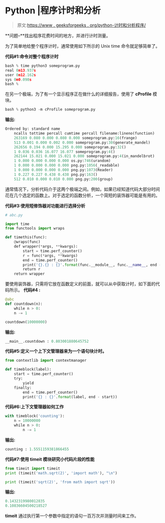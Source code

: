 # Python |程序计时和分析

> 原文:[https://www . geeksforgeeks . org/python-计时和分析程序/](https://www.geeksforgeeks.org/python-timing-and-profiling-the-program/)

**问题–**找出程序花费时间的地方，并进行计时测量。

为了简单地给整个程序计时，通常使用如下所示的 Unix time 命令就足够简单了。

**代码#1:命令对整个程序计时**

```py
bash % time python3 someprogram.py
real 0m13.937s
user 0m12.162s
sys 0m0.098s
bash %
```

在另一个极端，为了有一个显示程序正在做什么的详细报告，使用了 **cProfile** 模块。

```py
bash % python3 -m cProfile someprogram.py
```

**输出:**

```py
Ordered by: standard name
    ncalls tottime percall cumtime percall filename:lineno(function)
    263169 0.080 0.000 0.080 0.000 someprogram.py:16(frange)
    513 0.001 0.000 0.002 0.000 someprogram.py:30(generate_mandel)
    262656 0.194 0.000 15.295 0.000 someprogram.py:32()
    1 0.036 0.036 16.077 16.077 someprogram.py:4()
    262144 15.021 0.000 15.021 0.000 someprogram.py:4(in_mandelbrot)
    1 0.000 0.000 0.000 0.000 os.py:746(urandom)
    1 0.000 0.000 0.000 0.000 png.py:1056(_readable)
    1 0.000 0.000 0.000 0.000 png.py:1073(Reader)
    1 0.227 0.227 0.438 0.438 png.py:163()
    512 0.010 0.000 0.010 0.000 png.py:200(group)

```

通常情况下，分析代码介于这两个极端之间。例如，如果已经知道代码大部分时间花在几个选定的函数上。对于选定的函数分析，一个简短的装饰器可能是有用的。

**代码#3:使用短修饰器对功能进行选择分析**

```py
# abc.py

import time
from functools import wraps

def timethis(func):
    @wraps(func)
    def wrapper(*args, **kwargs):
        start = time.perf_counter()
        r = func(*args, **kwargs)
        end = time.perf_counter()
        print('{}.{} : {}'.format(func.__module__, func.__name__, end - start))
        return r
    return wrapper
```

要使用装饰器，只需将它放在函数定义的前面，就可以从中获取计时，如下面的代码所示。
**代码#4 :**

```py
@abc
def countdown(n):
    while n > 0:
    n -= 1

countdown(10000000)
```

**输出:**

```py
__main__.countdown : 0.803001880645752
```

**代码#5:定义一个上下文管理器来为一个语句块计时。**

```py
from contextlib import contextmanager

def timeblock(label):
    start = time.perf_counter()
    try:
        yield
    finally:
        end = time.perf_counter()
        print('{} : {}'.format(label, end - start))
```

**代码#6:上下文管理器如何工作**

```py
with timeblock('counting'):
    n = 10000000
    while n > 0:
        n -= 1
```

**输出:**

```py
counting : 1.5551159381866455
```

**代码#7:使用 timeit 模块研究小代码片段的性能**

```py
from timeit import timeit
print (timeit('math.sqrt(2)', 'import math'), "\n")

print (timeit('sqrt(2)', 'from math import sqrt'))
```

**输出:**

```py
0.1432319980012835
0.10836604500218527

```

**timeit** 通过执行第一个参数中指定的语句一百万次并测量时间来工作。